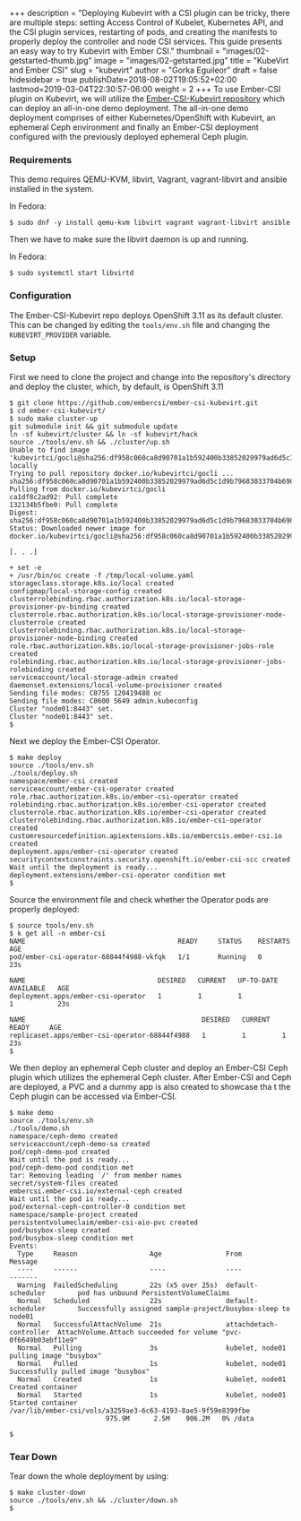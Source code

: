 +++
description = "Deploying Kubevirt with a CSI plugin can be tricky, there are multiple steps: setting Access Control of Kubelet, Kubernetes API, and the CSI plugin services, restarting of pods, and creating the manifests to properly deploy the controller and node CSI services.  This guide presents an easy way to try Kubevirt with Ember CSI."
thumbnail = "images/02-getstarted-thumb.jpg"
image = "images/02-getstarted.jpg"
title = "KubeVirt and Ember CSI"
slug = "kubevirt"
author = "Gorka Eguileor"
draft = false
hidesidebar = true
publishDate=2018-08-02T19:05:52+02:00
lastmod=2019-03-04T22:30:57-06:00
weight = 2
+++
To use Ember-CSI plugin on Kubevirt, we will utilize the [Ember-CSI-Kubevirt repository](https://github.com/embercsi/ember-csi-kubevirt.git) which can deploy an all-in-one demo deployment. The all-in-one demo deployment comprises of either Kubernetes/OpenShift with Kubevirt, an ephemeral Ceph environment and finally an Ember-CSI deployment configured with the previously deployed ephemeral Ceph plugin.

### Requirements

This demo requires QEMU-KVM, libvirt, Vagrant, vagrant-libvirt and ansible installed in the system.

In Fedora:

```shell
$ sudo dnf -y install qemu-kvm libvirt vagrant vagrant-libvirt ansible
```

Then we have to make sure the libvirt daemon is up and running.

In Fedora:

```shell
$ sudo systemctl start libvirtd
```

### Configuration
The Ember-CSI-Kubevirt repo deploys OpenShift 3.11 as its default cluster. This can be changed by editing the `tools/env.sh` file and changing the `KUBEVIRT_PROVIDER` variable.

### Setup

First we need to clone the project and change into the repository's directory and deploy the cluster, which, by default, is OpenShift 3.11

```shell
$ git clone https://github.com/embercsi/ember-csi-kubevirt.git
$ cd ember-csi-kubevirt/
$ sudo make cluster-up
git submodule init && git submodule update
ln -sf kubevirt/cluster && ln -sf kubevirt/hack
source ./tools/env.sh && ./cluster/up.sh
Unable to find image 'kubevirtci/gocli@sha256:df958c060ca8d90701a1b592400b33852029979ad6d5c1d9b79683033704b690' locally
Trying to pull repository docker.io/kubevirtci/gocli ... 
sha256:df958c060ca8d90701a1b592400b33852029979ad6d5c1d9b79683033704b690: Pulling from docker.io/kubevirtci/gocli
ca1df8c2ad92: Pull complete 
132134b5fbe0: Pull complete 
Digest: sha256:df958c060ca8d90701a1b592400b33852029979ad6d5c1d9b79683033704b690
Status: Downloaded newer image for docker.io/kubevirtci/gocli@sha256:df958c060ca8d90701a1b592400b33852029979ad6d5c1d9b79683033704b690

[. . .]

+ set -e
+ /usr/bin/oc create -f /tmp/local-volume.yaml
storageclass.storage.k8s.io/local created
configmap/local-storage-config created
clusterrolebinding.rbac.authorization.k8s.io/local-storage-provisioner-pv-binding created
clusterrole.rbac.authorization.k8s.io/local-storage-provisioner-node-clusterrole created
clusterrolebinding.rbac.authorization.k8s.io/local-storage-provisioner-node-binding created
role.rbac.authorization.k8s.io/local-storage-provisioner-jobs-role created
rolebinding.rbac.authorization.k8s.io/local-storage-provisioner-jobs-rolebinding created
serviceaccount/local-storage-admin created
daemonset.extensions/local-volume-provisioner created
Sending file modes: C0755 120419488 oc
Sending file modes: C0600 5649 admin.kubeconfig
Cluster "node01:8443" set.
Cluster "node01:8443" set.
$

```

Next we deploy the Ember-CSI Operator.

```shell
$ make deploy
source ./tools/env.sh
./tools/deploy.sh
namespace/ember-csi created
serviceaccount/ember-csi-operator created
role.rbac.authorization.k8s.io/ember-csi-operator created
rolebinding.rbac.authorization.k8s.io/ember-csi-operator created
clusterrole.rbac.authorization.k8s.io/ember-csi-operator created
clusterrolebinding.rbac.authorization.k8s.io/ember-csi-operator created
customresourcedefinition.apiextensions.k8s.io/embercsis.ember-csi.io created
deployment.apps/ember-csi-operator created
securitycontextconstraints.security.openshift.io/ember-csi-scc created
Wait until the deployment is ready...
deployment.extensions/ember-csi-operator condition met
$

```

Source the environment file and check whether the Operator pods are properly deployed:

```shell
$ source tools/env.sh
$ k get all -n ember-csi
NAME                                      READY     STATUS    RESTARTS   AGE
pod/ember-csi-operator-68844f4988-vkfqk   1/1       Running   0          23s

NAME                                 DESIRED   CURRENT   UP-TO-DATE   AVAILABLE   AGE
deployment.apps/ember-csi-operator   1         1         1            1           23s

NAME                                            DESIRED   CURRENT   READY     AGE
replicaset.apps/ember-csi-operator-68844f4988   1         1         1         23s
$

```

We then deploy an ephemeral Ceph cluster and deploy an Ember-CSI Ceph plugin which utilizes the ephemeral Ceph cluster. After Ember-CSI and Ceph are deployed, a PVC and a dummy app is also created to showcase tha
t the Ceph plugin can be accessed via Ember-CSI.

```shell
$ make demo
source ./tools/env.sh
./tools/demo.sh
namespace/ceph-demo created
serviceaccount/ceph-demo-sa created
pod/ceph-demo-pod created
Wait until the pod is ready...
pod/ceph-demo-pod condition met
tar: Removing leading `/' from member names
secret/system-files created
embercsi.ember-csi.io/external-ceph created
Wait until the pod is ready...
pod/external-ceph-controller-0 condition met
namespace/sample-project created
persistentvolumeclaim/ember-csi-aio-pvc created
pod/busybox-sleep created
pod/busybox-sleep condition met
Events:
  Type     Reason                  Age                From                     Message
  ----     ------                  ----               ----                     -------
  Warning  FailedScheduling        22s (x5 over 25s)  default-scheduler        pod has unbound PersistentVolumeClaims
  Normal   Scheduled               22s                default-scheduler        Successfully assigned sample-project/busybox-sleep to node01
  Normal   SuccessfulAttachVolume  21s                attachdetach-controller  AttachVolume.Attach succeeded for volume "pvc-0f6649b03ebf11e9"
  Normal   Pulling                 3s                 kubelet, node01          pulling image "busybox"
  Normal   Pulled                  1s                 kubelet, node01          Successfully pulled image "busybox"
  Normal   Created                 1s                 kubelet, node01          Created container
  Normal   Started                 1s                 kubelet, node01          Started container
/var/lib/ember-csi/vols/a3259ae3-6c63-4193-8ae5-9f59e8399fbe
                        975.9M      2.5M    906.2M   0% /data

$

```

### Tear Down
Tear down the whole deployment by using:

```shell
$ make cluster-down
source ./tools/env.sh && ./cluster/down.sh
$

```
